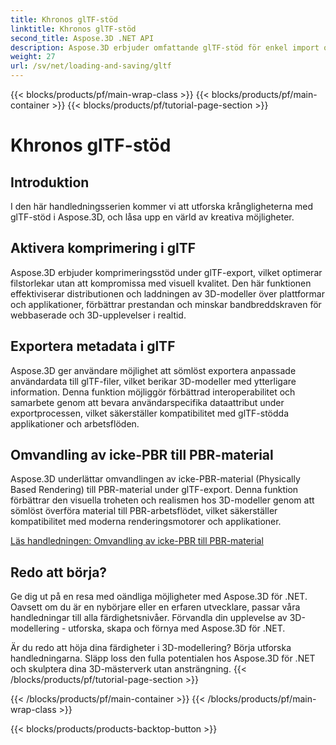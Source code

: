 ```yaml
---
title: Khronos glTF-stöd
linktitle: Khronos glTF-stöd
second_title: Aspose.3D .NET API
description: Aspose.3D erbjuder omfattande glTF-stöd för enkel import och export av 3D-modeller i glTF-format, vilket förbättrar interoperabilitet och effektiviserar arbetsflöden för 3D-innehåll.
weight: 27
url: /sv/net/loading-and-saving/gltf
---
```


{{< blocks/products/pf/main-wrap-class >}}
{{< blocks/products/pf/main-container >}}
{{< blocks/products/pf/tutorial-page-section >}}

# Khronos glTF-stöd

## Introduktion

I den här handledningsserien kommer vi att utforska krångligheterna med glTF-stöd i Aspose.3D, och låsa upp en värld av kreativa möjligheter.

## Aktivera komprimering i glTF

Aspose.3D erbjuder komprimeringsstöd under glTF-export, vilket optimerar filstorlekar utan att kompromissa med visuell kvalitet. Den här funktionen effektiviserar distributionen och laddningen av 3D-modeller över plattformar och applikationer, förbättrar prestandan och minskar bandbreddskraven för webbaserade och 3D-upplevelser i realtid.

## Exportera metadata i glTF

Aspose.3D ger användare möjlighet att sömlöst exportera anpassade användardata till glTF-filer, vilket berikar 3D-modeller med ytterligare information. Denna funktion möjliggör förbättrad interoperabilitet och samarbete genom att bevara användarspecifika dataattribut under exportprocessen, vilket säkerställer kompatibilitet med glTF-stödda applikationer och arbetsflöden.

## Omvandling av icke-PBR till PBR-material

Aspose.3D underlättar omvandlingen av icke-PBR-material (Physically Based Rendering) till PBR-material under glTF-export. Denna funktion förbättrar den visuella troheten och realismen hos 3D-modeller genom att sömlöst överföra material till PBR-arbetsflödet, vilket säkerställer kompatibilitet med moderna renderingsmotorer och applikationer.


[Läs handledningen: Omvandling av icke-PBR till PBR-material](non-pbr-to-pbr-material-conversion)

## Redo att börja?

Ge dig ut på en resa med oändliga möjligheter med Aspose.3D för .NET. Oavsett om du är en nybörjare eller en erfaren utvecklare, passar våra handledningar till alla färdighetsnivåer. Förvandla din upplevelse av 3D-modellering - utforska, skapa och förnya med Aspose.3D för .NET.

Är du redo att höja dina färdigheter i 3D-modellering? Börja utforska handledningarna. Släpp loss den fulla potentialen hos Aspose.3D för .NET och skulptera dina 3D-mästerverk utan ansträngning.
{{< /blocks/products/pf/tutorial-page-section >}}

{{< /blocks/products/pf/main-container >}}
{{< /blocks/products/pf/main-wrap-class >}}

{{< blocks/products/products-backtop-button >}}
